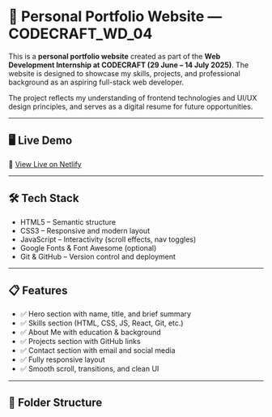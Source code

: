 # 💼 Personal Portfolio Website — CODECRAFT_WD_04

This is a **personal portfolio website** created as part of the **Web Development Internship at CODECRAFT (29 June – 14 July 2025)**. The website is designed to showcase my skills, projects, and professional background as an aspiring full-stack web developer.

The project reflects my understanding of frontend technologies and UI/UX design principles, and serves as a digital resume for future opportunities.

---

## 🖥️ Live Demo

🔗 [View Live on Netlify](https://portfolio-aryanjhanwar.netlify.app/)

---

## 🛠️ Tech Stack

- HTML5 – Semantic structure  
- CSS3 – Responsive and modern layout  
- JavaScript – Interactivity (scroll effects, nav toggles)  
- Google Fonts & Font Awesome (optional)  
- Git & GitHub – Version control and deployment  

---

## 📋 Features

- ✅ Hero section with name, title, and brief summary  
- ✅ Skills section (HTML, CSS, JS, React, Git, etc.)  
- ✅ About Me with education & background  
- ✅ Projects section with GitHub links  
- ✅ Contact section with email and social media  
- ✅ Fully responsive layout  
- ✅ Smooth scroll, transitions, and clean UI  

---

## 📁 Folder Structure

